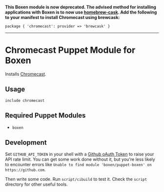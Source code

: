 **This Boxen module is now deprecated. The advised method for installing applications with Boxen is to now use [homebrew-cask](http://caskroom.io/). Add the following to your manifest to install Chromecast using brewcask:**

```puppet
package { 'chromecast': provider => 'brewcask' }
```

---

# Chromecast Puppet Module for Boxen

Installs [Chromecast](http://chromecast.com).

## Usage

```puppet
include chromecast
```

## Required Puppet Modules

* `boxen`

## Development

Set `GITHUB_API_TOKEN` in your shell with a [Github oAuth Token](https://help.github.com/articles/creating-an-oauth-token-for-command-line-use) to raise your API rate limit. You can get some work done without it, but you're less likely to encounter errors like `Unable to find module 'boxen/puppet-boxen' on https://github.com`.

Then write some code. Run `script/cibuild` to test it. Check the `script`
directory for other useful tools.

